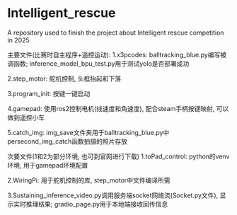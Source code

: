 # Intelligent_rescue
A repository used to finish the project about Intelligent rescue competition in 2025


主要文件(比赛时自主程序+遥控运动):
1.x3pcodes: balltracking_blue.py编写被调函数; inference_model_bpu_test.py用于测试yolo是否部署成功

2.step_motor: 舵机控制, 头框抬起和下落

3.program_init: 按键一键启动

4.gamepad: 使用ros2控制电机(线速度和角速度), 配合steam手柄按键映射, 可以做到遥控小车

5.catch_img: img_save文件夹用于balltracking_blue.py中persecond_img_catch函数拍摄的照片存放


次要文件(1和2为部分环境, 也可到官网进行下载)
1.toPad_control: python的venv环境, 用于gamepad环境配置

2.WiringPi: 用于舵机控制的库, step_motor中文件编译所需

3.Sustaining_inference_video.py调用服务端socket网络流(Socket.py文件), 显示实时推理结果; gradio_page.py用于本地端接收回传信息

